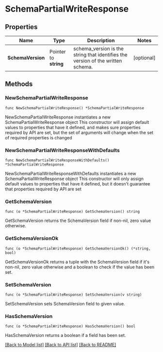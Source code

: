 # SchemaPartialWriteResponse

## Properties

Name | Type | Description | Notes
------------ | ------------- | ------------- | -------------
**SchemaVersion** | Pointer to **string** | schema_version is the string that identifies the version of the written schema. | [optional] 

## Methods

### NewSchemaPartialWriteResponse

`func NewSchemaPartialWriteResponse() *SchemaPartialWriteResponse`

NewSchemaPartialWriteResponse instantiates a new SchemaPartialWriteResponse object
This constructor will assign default values to properties that have it defined,
and makes sure properties required by API are set, but the set of arguments
will change when the set of required properties is changed

### NewSchemaPartialWriteResponseWithDefaults

`func NewSchemaPartialWriteResponseWithDefaults() *SchemaPartialWriteResponse`

NewSchemaPartialWriteResponseWithDefaults instantiates a new SchemaPartialWriteResponse object
This constructor will only assign default values to properties that have it defined,
but it doesn't guarantee that properties required by API are set

### GetSchemaVersion

`func (o *SchemaPartialWriteResponse) GetSchemaVersion() string`

GetSchemaVersion returns the SchemaVersion field if non-nil, zero value otherwise.

### GetSchemaVersionOk

`func (o *SchemaPartialWriteResponse) GetSchemaVersionOk() (*string, bool)`

GetSchemaVersionOk returns a tuple with the SchemaVersion field if it's non-nil, zero value otherwise
and a boolean to check if the value has been set.

### SetSchemaVersion

`func (o *SchemaPartialWriteResponse) SetSchemaVersion(v string)`

SetSchemaVersion sets SchemaVersion field to given value.

### HasSchemaVersion

`func (o *SchemaPartialWriteResponse) HasSchemaVersion() bool`

HasSchemaVersion returns a boolean if a field has been set.


[[Back to Model list]](../README.md#documentation-for-models) [[Back to API list]](../README.md#documentation-for-api-endpoints) [[Back to README]](../README.md)



